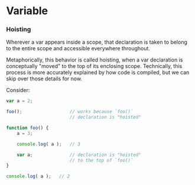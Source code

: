 Variable
========

### Hoisting

Wherever a var appears inside a scope, that declaration is taken to belong to the entire scope and accessible everywhere throughout.

Metaphorically, this behavior is called hoisting, when a var declaration is conceptually "moved" to the top of its enclosing scope. Technically, this process is more accurately explained by how code is compiled, but we can skip over those details for now.

Consider:

``` javascript
var a = 2;

foo();                  // works because `foo()`
                        // declaration is "hoisted"

function foo() {
    a = 3;

    console.log( a );   // 3

    var a;              // declaration is "hoisted"
                        // to the top of `foo()`
}

console.log( a );   // 2
```
